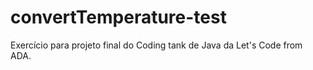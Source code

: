 # convertTemperature-test
Exercício para projeto final do Coding tank de Java da Let's Code from ADA.
